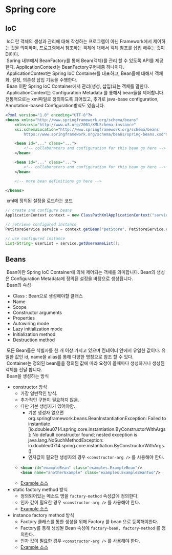 # Spring core
## IoC
&nbsp;IoC 란 객체의 생성과 관리에 대해 작성하는 프로그램이 아닌 Framework에서 제어하는 것을 의미하며, 프로그램에서 참조하는 객체에 대해서 객체 참조를 삽입 해주는 것이 DI이다.  
&nbsp;Spring 내부에서  BeanFactory를 통해 Bean(객체)를 관리 할 수 있도록 API를 제공한다. ApplicationContext는 BeanFactory구현체중 하나이다.  
&nbsp;ApplicationContext는 Spring IoC Container를 대표하고, Bean들에 대해서 객체화, 설정, 의존성 삽입 기능을 수행한다.  
&nbsp;Bean 이란 Spring IoC Container에서 관리(생성, 삽입)되는 객체를 말한다.
&nbsp;ApplicationContext는 Configuration Metadata 를 통해서 bean들을 제어합니다. 전통적으로는 xml파일로 정의하도록 되어있고, 추가로 java-base configuration, Annotation-based Configuration방식도 있습니다.
``` xml
<?xml version="1.0" encoding="UTF-8"?>
<beans xmlns="http://www.springframework.org/schema/beans"
    xmlns:xsi="http://www.w3.org/2001/XMLSchema-instance"
    xsi:schemaLocation="http://www.springframework.org/schema/beans
        https://www.springframework.org/schema/beans/spring-beans.xsd">

    <bean id="..." class="...">  
        <!-- collaborators and configuration for this bean go here -->
    </bean>

    <bean id="..." class="...">
        <!-- collaborators and configuration for this bean go here -->
    </bean>

    <!-- more bean definitions go here -->

</beans>
```
&nbsp;xml에 정의된 설정을 로드하는 코드
``` java
// create and configure beans
ApplicationContext context = new ClassPathXmlApplicationContext("services.xml", "daos.xml");

// retrieve configured instance
PetStoreService service = context.getBean("petStore", PetStoreService.class);

// use configured instance
List<String> userList = service.getUsernameList();
```
## Beans
&nbsp;Bean이란 Spring IoC Container에 의해 제어되는 객체를 의미합니다. Bean의 생성은 Configuration Metadata에 정의된 설정을 바탕으로 생성됩니다.  
&nbsp;Bean의 속성  
* Class : Bean으로 생성해야할 클래스
* Name
* Scope
* Constructor arguments
* Properties
* Autowiring mode
* Lazy initialization mode
* Initialization method
* Destruction method

&nbsp;모든 Bean들은 식별자를 한 개 이상 가지고 있으며 컨테이너 안에서 유일한 값이다. 유일한 값인 id, name을 alias를 통해 다양한 명칭으로 참조 할 수 있다.  
&nbsp;Container는 정의된 bean들을 정의된 값에 따라 요청이 올때마다 생성하거나 생성된 객체를 전달 합니다.  
&nbsp;Bean을 생성하는 방식  
* constructor 방식
  - 가장 일반적인 방식.
  - 추가적인 구현이 필요하지 않음.
  - 다만 기본 생성자가 있어야함.
    + 기본 생성자 없으면  
    org.springframework.beans.BeanInstantiationException: Failed to instantiate [io.doubleu0714.spring.core.instantiation.ByConstructorWithArgs]: No default constructor found; nested exception is java.lang.NoSuchMethodException: io.doubleu0714.spring.core.instantiation.ByConstructorWithArgs.<init>()
    + 인자값이 필요한 생성자의 경우 `<constructor-arg />` 를 사용해야 한다.
  - ``` xml
    <bean id="exampleBean" class="examples.ExampleBean"/>
    <bean name="anotherExample" class="examples.ExampleBeanTwo"/>
    ```
  - [Example 소스](https://github.com/doubleu0714/handson-spring/tree/master/spring-core/src/main/java/io/doubleu0714/spring/core/instantiation)
* static factory method 방식
  - 정의되어있는 메소드 명을 `factory-method` 속성값에 정의한다.
  - 인자 값이 필요한 경우 `<constructor-arg />` 를 사용해야 한다.
  - [Example 소스](https://github.com/doubleu0714/handson-spring/tree/master/spring-core/src/main/java/io/doubleu0714/spring/core/instantiation)
* instance factory method 방식
  - Factory 클래스를 통한 생성을 위해 Factory 를 bean 으로 등록해야한다.
  - Factory를 통해 생성될 Bean 속성에 `factory-bean, factory-method` 를 정의한다.
  - 인자 값이 필요한 경우 `<constructor-arg />` 를 사용해야 한다.
  - [Example 소스](https://github.com/doubleu0714/handson-spring/tree/master/spring-core/src/main/java/io/doubleu0714/spring/core/instantiation)
